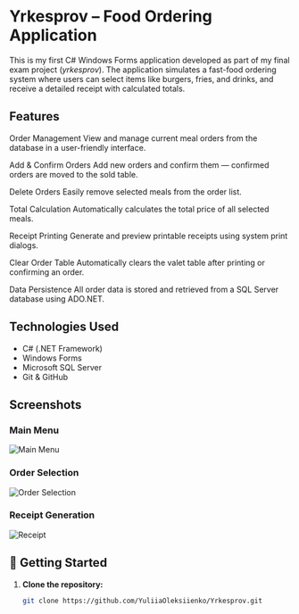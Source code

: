 # Yrkesprov – Food Ordering Application

This is my first C# Windows Forms application developed as part of my final exam project (*yrkesprov*). The application simulates a fast-food ordering system where users can select items like burgers, fries, and drinks, and receive a detailed receipt with calculated totals.

## Features

  Order Management
View and manage current meal orders from the database in a user-friendly interface.

  Add & Confirm Orders
Add new orders and confirm them — confirmed orders are moved to the sold table.

  Delete Orders
Easily remove selected meals from the order list.

  Total Calculation
Automatically calculates the total price of all selected meals.

  Receipt Printing
Generate and preview printable receipts using system print dialogs.

  Clear Order Table
Automatically clears the valet table after printing or confirming an order.

  Data Persistence
All order data is stored and retrieved from a SQL Server database using ADO.NET.


## Technologies Used

- C# (.NET Framework)
- Windows Forms
- Microsoft SQL Server
- Git & GitHub

## Screenshots

### Main Menu
![Main Menu](screenshots/main_menu.png)

### Order Selection
![Order Selection](screenshots/order_selection.png)

### Receipt Generation
![Receipt](screenshots/receipt.png)

## 🚀 Getting Started

1. **Clone the repository:**
   ```bash
   git clone https://github.com/YuliiaOleksiienko/Yrkesprov.git
